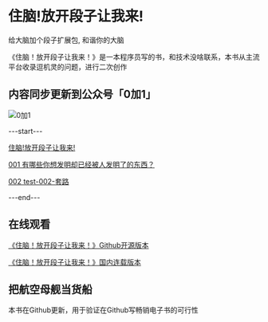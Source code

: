 # 住脑!放开段子让我来!


给大脑加个段子扩展包, 和谐你的大脑


《住脑！放开段子让我来！》是一本程序员写的书，和技术没啥联系，本书从主流平台收录逗机灵的问题，进行二次创作



## 内容同步更新到公众号「0加1」

![0加1](https://raw.githubusercontent.com/zhaoolee/ChromeAppHeroes/master/README/jikemiji.png)


---start---

[住脑!放开段子让我来!](https://www.v2fy.com/p/000readme-zhunao/)


[001 有哪些你想发明却已经被人发明了的东西？](https://www.v2fy.com/p/001-faming-zn/)


[002 test-002-套路](https://www.v2fy.com/p/002-zn/)

---end---


## 在线观看

[《住脑！放开段子让我来！》Github开源版本](https://github.com/zhaoolee/zhunao)


[《住脑！放开段子让我来！》国内连载版本](https://www.v2fy.com/p/000readme-zhunao/)


## 把航空母舰当货船

本书在Github更新，用于验证在Github写畅销电子书的可行性

